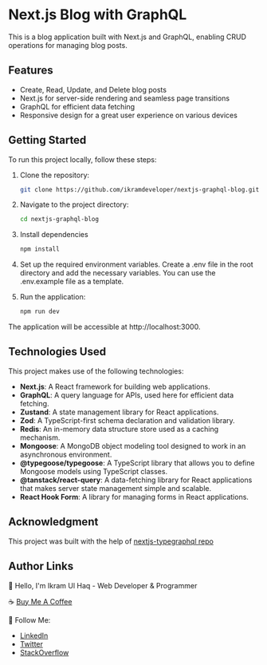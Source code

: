 # Next.js Blog with GraphQL

This is a blog application built with Next.js and GraphQL, enabling CRUD operations for managing blog posts.

## Features

- Create, Read, Update, and Delete blog posts
- Next.js for server-side rendering and seamless page transitions
- GraphQL for efficient data fetching
- Responsive design for a great user experience on various devices

## Getting Started

To run this project locally, follow these steps:

1. Clone the repository:

   ```bash
   git clone https://github.com/ikramdeveloper/nextjs-graphql-blog.git
   ```

2. Navigate to the project directory:
   ```bash
   cd nextjs-graphql-blog
   ```

3. Install dependencies
   ```bash
   npm install
   ```

4. Set up the required environment variables. Create a .env file in the root directory and add the necessary variables. You can use the .env.example file as a template.

5. Run the application:
   ```bash
   npm run dev
   ```

The application will be accessible at http://localhost:3000.

## Technologies Used

This project makes use of the following technologies:

- **Next.js**: A React framework for building web applications.
- **GraphQL**: A query language for APIs, used here for efficient data fetching.
- **Zustand**: A state management library for React applications.
- **Zod**: A TypeScript-first schema declaration and validation library.
- **Redis**: An in-memory data structure store used as a caching mechanism.
- **Mongoose**: A MongoDB object modeling tool designed to work in an asynchronous environment.
- **@typegoose/typegoose**: A TypeScript library that allows you to define Mongoose models using TypeScript classes.
- **@tanstack/react-query**: A data-fetching library for React applications that makes server state management simple and scalable.
- **React Hook Form**: A library for managing forms in React applications.

## Acknowledgment

This project was built with the help of [nextjs-typegraphql repo](https://github.com/wpcodevo/nextjs-typegraphql-api)

## Author Links

👋 Hello, I'm Ikram Ul Haq - Web Developer & Programmer

☕ [Buy Me A Coffee](https://www.buymeacoffee.com/ikramdev)

🚀 Follow Me:

- [LinkedIn](https://www.linkedin.com/in/ikramdeveloper/)
- [Twitter](https://twitter.com/ikramdeveloper)
- [StackOverflow](https://stackoverflow.com/users/13859212/ikram-ul-haq)
